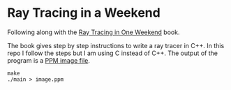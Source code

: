 # Ray Tracing in a Weekend

Following along with the [Ray Tracing in One Weekend](https://raytracing.github.io/books/RayTracingInOneWeekend.html) book.

The book gives step by step instructions to write a ray tracer in C++. In this repo I follow the steps but I am using C instead of C++. The output of the program is a [PPM image file](https://en.wikipedia.org/wiki/Netpbm).

```
make
./main > image.ppm
```
